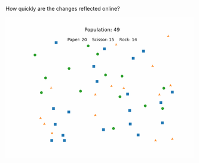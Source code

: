 How quickly are the changes reflected online?

![Rock Paper Scissor Game Animation](https://github.com/vrmvikas/vrmvikas.github.io/blob/main/Animations/RPS_Game.gif)
